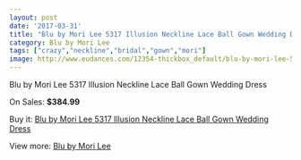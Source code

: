 ```yaml
---
layout: post
date: '2017-03-31'
title: "Blu by Mori Lee 5317 Illusion Neckline Lace Ball Gown Wedding Dress"
category: Blu by Mori Lee
tags: ["crazy","neckline","bridal","gown","mori"]
image: http://www.eudances.com/12354-thickbox_default/blu-by-mori-lee-5317-illusion-neckline-lace-ball-gown-wedding-dress.jpg
---
```

Blu by Mori Lee 5317 Illusion Neckline Lace Ball Gown Wedding Dress

On Sales: **$384.99**
<a href="https://www.eudances.com/en/blu-by-mori-lee/3833-blu-by-mori-lee-5317-illusion-neckline-lace-ball-gown-wedding-dress.html"><amp-img layout="responsive" width="600" height="600" src="//www.eudances.com/12354-thickbox_default/blu-by-mori-lee-5317-illusion-neckline-lace-ball-gown-wedding-dress.jpg" alt="Blu by Mori Lee 5317 Illusion Neckline Lace Ball Gown Wedding Dress 0" /></a>
<a href="https://www.eudances.com/en/blu-by-mori-lee/3833-blu-by-mori-lee-5317-illusion-neckline-lace-ball-gown-wedding-dress.html"><amp-img layout="responsive" width="600" height="600" src="//www.eudances.com/12359-thickbox_default/blu-by-mori-lee-5317-illusion-neckline-lace-ball-gown-wedding-dress.jpg" alt="Blu by Mori Lee 5317 Illusion Neckline Lace Ball Gown Wedding Dress 1" /></a>
<a href="https://www.eudances.com/en/blu-by-mori-lee/3833-blu-by-mori-lee-5317-illusion-neckline-lace-ball-gown-wedding-dress.html"><amp-img layout="responsive" width="600" height="600" src="//www.eudances.com/12358-thickbox_default/blu-by-mori-lee-5317-illusion-neckline-lace-ball-gown-wedding-dress.jpg" alt="Blu by Mori Lee 5317 Illusion Neckline Lace Ball Gown Wedding Dress 2" /></a>
<a href="https://www.eudances.com/en/blu-by-mori-lee/3833-blu-by-mori-lee-5317-illusion-neckline-lace-ball-gown-wedding-dress.html"><amp-img layout="responsive" width="600" height="600" src="//www.eudances.com/12357-thickbox_default/blu-by-mori-lee-5317-illusion-neckline-lace-ball-gown-wedding-dress.jpg" alt="Blu by Mori Lee 5317 Illusion Neckline Lace Ball Gown Wedding Dress 3" /></a>
<a href="https://www.eudances.com/en/blu-by-mori-lee/3833-blu-by-mori-lee-5317-illusion-neckline-lace-ball-gown-wedding-dress.html"><amp-img layout="responsive" width="600" height="600" src="//www.eudances.com/12356-thickbox_default/blu-by-mori-lee-5317-illusion-neckline-lace-ball-gown-wedding-dress.jpg" alt="Blu by Mori Lee 5317 Illusion Neckline Lace Ball Gown Wedding Dress 4" /></a>
<a href="https://www.eudances.com/en/blu-by-mori-lee/3833-blu-by-mori-lee-5317-illusion-neckline-lace-ball-gown-wedding-dress.html"><amp-img layout="responsive" width="600" height="600" src="//www.eudances.com/12355-thickbox_default/blu-by-mori-lee-5317-illusion-neckline-lace-ball-gown-wedding-dress.jpg" alt="Blu by Mori Lee 5317 Illusion Neckline Lace Ball Gown Wedding Dress 5" /></a>

Buy it: [Blu by Mori Lee 5317 Illusion Neckline Lace Ball Gown Wedding Dress](https://www.eudances.com/en/blu-by-mori-lee/3833-blu-by-mori-lee-5317-illusion-neckline-lace-ball-gown-wedding-dress.html "Blu by Mori Lee 5317 Illusion Neckline Lace Ball Gown Wedding Dress")

View more: [Blu by Mori Lee](https://www.eudances.com/en/39-blu-by-mori-lee "Blu by Mori Lee")
